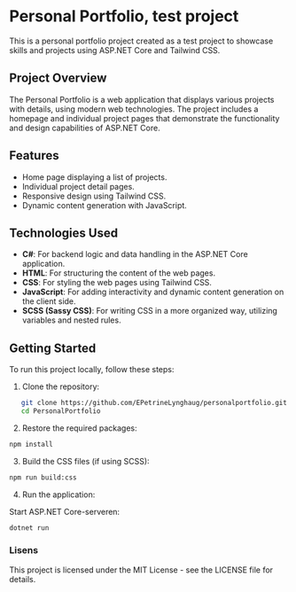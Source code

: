  # Personal Portfolio, test project

This is a personal portfolio project created as a test project to showcase skills and projects using ASP.NET Core and Tailwind CSS.

## Project Overview

The Personal Portfolio is a web application that displays various projects with details, using modern web technologies. The project includes a homepage and individual project pages that demonstrate the functionality and design capabilities of ASP.NET Core.

## Features

- Home page displaying a list of projects.
- Individual project detail pages.
- Responsive design using Tailwind CSS.
- Dynamic content generation with JavaScript.
  
## Technologies Used

- **C#**: For backend logic and data handling in the ASP.NET Core application.
- **HTML**: For structuring the content of the web pages.
- **CSS**: For styling the web pages using Tailwind CSS.
- **JavaScript**: For adding interactivity and dynamic content generation on the client side.
- **SCSS (Sassy CSS)**: For writing CSS in a more organized way, utilizing variables and nested rules.

## Getting Started
To run this project locally, follow these steps:
1. Clone the repository:
```bash
   git clone https://github.com/EPetrineLynghaug/personalportfolio.git
   cd PersonalPortfolio
 ```

2.	Restore the required packages:
 ```bash
npm install
```
3. Build the CSS files (if using SCSS):
 ```bash
npm run build:css
```
4. Run the application:

Start ASP.NET Core-serveren:
 ```bash
dotnet run
```

### Lisens
This project is licensed under the MIT License - see the LICENSE file for details.
